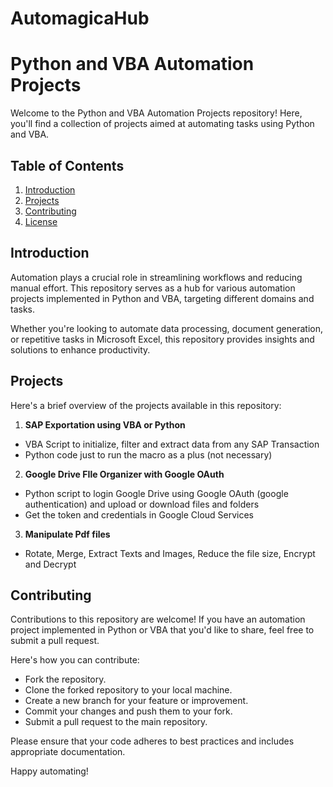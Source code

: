 ﻿# AutomagicaHub
# Python and VBA Automation Projects

Welcome to the Python and VBA Automation Projects repository! Here, you'll find a collection of projects aimed at automating tasks using Python and VBA.

## Table of Contents

1. [Introduction](#introduction)
2. [Projects](#projects)
3. [Contributing](#contributing)
4. [License](#license)

## Introduction

Automation plays a crucial role in streamlining workflows and reducing manual effort. This repository serves as a hub for various automation projects implemented in Python and VBA, targeting different domains and tasks.

Whether you're looking to automate data processing, document generation, or repetitive tasks in Microsoft Excel, this repository provides insights and solutions to enhance productivity.

## Projects

Here's a brief overview of the projects available in this repository:

1. **SAP Exportation using VBA or Python**
  - VBA Script to initialize, filter and extract data from any SAP Transaction
  - Python code just to run the macro as a plus (not necessary)

2. **Google Drive FIle Organizer with Google OAuth**
  - Python script to login Google Drive using Google OAuth (google authentication) and upload or download files and folders
  - Get the token and credentials in Google Cloud Services

3. **Manipulate Pdf files**
  - Rotate, Merge, Extract Texts and Images, Reduce the file size, Encrypt and Decrypt

## Contributing

Contributions to this repository are welcome! If you have an automation project implemented in Python or VBA that you'd like to share, feel free to submit a pull request.

Here's how you can contribute:

- Fork the repository.
- Clone the forked repository to your local machine.
- Create a new branch for your feature or improvement.
- Commit your changes and push them to your fork.
- Submit a pull request to the main repository.

Please ensure that your code adheres to best practices and includes appropriate documentation.


Happy automating!
